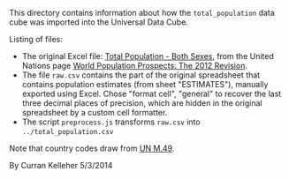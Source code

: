 This directory contains information about how the `total_population` data cube was imported into the Universal Data Cube.

Listing of files:

 * The original Excel file: [Total Population - Both Sexes](http://esa.un.org/wpp/Excel-Data/EXCEL_FILES/1_Population/WPP2012_POP_F01_1_TOTAL_POPULATION_BOTH_SEXES.XLS), from the United Nations page [World Population Prospects: The 2012 Revision](http://esa.un.org/wpp/Excel-Data/population.htm).
 * The file `raw.csv` contains the part of the original spreadsheet that contains population estimates (from sheet "ESTIMATES"), manually exported using Excel. Chose "format cell", "general" to recover the last three decimal places of precision, which are hidden in the original spreadsheet by a custom cell formatter.
 * The script `preprocess.js` transforms `raw.csv` into `../total_population.csv`

Note that country codes draw from [UN M.49](http://en.wikipedia.org/wiki/UN_M.49).

By Curran Kelleher 5/3/2014
